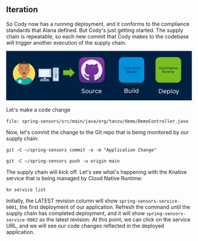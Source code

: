 ## Iteration

So Cody now has a running deployment, and it conforms to the compliance standards that Alana defined. But Cody's just getting started. The supply chain is repeatable, so each new commit that Cody makes to the codebase will trigger another execution of the supply chain.

![Iterate](images/iterate.png)

Let's make a code change

```editor:open-file
file: spring-sensors/src/main/java/org/tanzu/demo/DemoController.java
```

Now, let's commit the change to the Git repo that is being monitored by our supply chain:

```execute
git -C ~/spring-sensors commit -a -m "Application Change"
```

```execute
git -C ~/spring-sensors push -u origin main
```

The supply chain will kick off. Let's see what's happening with the Knative service that is being managed by Cloud Native Runtime:

```execute
kn service list
```

Initially, the LATEST revision column will show ```spring-sensors-service-0001```, the first deployment of our application. Refresh the command until the supply chain has completed deployment, and it will show ```spring-sensors-service-0002``` as the latest revision. At this point, we can click on the service URL, and we will see our code changes reflected in the deployed application.